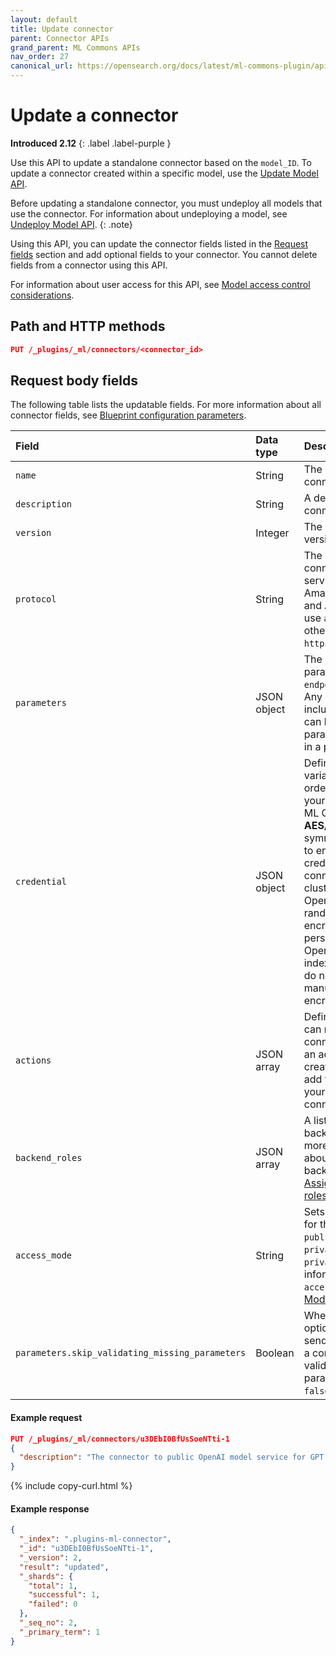 ```yaml
---
layout: default
title: Update connector
parent: Connector APIs
grand_parent: ML Commons APIs
nav_order: 27
canonical_url: https://opensearch.org/docs/latest/ml-commons-plugin/api/connector-apis/update-connector/
---
```


# Update a connector
**Introduced 2.12**
{: .label .label-purple }

Use this API to update a standalone connector based on the `model_ID`. To update a connector created within a specific model, use the [Update Model API]({{site.url}}{{site.baseurl}}/ml-commons-plugin/api/model-apis/update-model/).

Before updating a standalone connector, you must undeploy all models that use the connector. For information about undeploying a model, see [Undeploy Model API]({{site.url}}{{site.baseurl}}/ml-commons-plugin/api/model-apis/undeploy-model/).
{: .note}

Using this API, you can update the connector fields listed in the [Request fields](#request-body-fields) section and add optional fields to your connector. You cannot delete fields from a connector using this API.

For information about user access for this API, see [Model access control considerations]({{site.url}}{{site.baseurl}}/ml-commons-plugin/api/model-apis/index/#model-access-control-considerations).

## Path and HTTP methods

```json
PUT /_plugins/_ml/connectors/<connector_id>
```

## Request body fields

The following table lists the updatable fields. For more information about all connector fields, see [Blueprint configuration parameters]({{site.url}}{{site.baseurl}}/ml-commons-plugin/remote-models/blueprints#configuration-parameters).

| Field | Data type   | Description                                                                                                                                                                                                                                                                                                                                                                                   |
| :---  |:------------|:----------------------------------------------------------------------------------------------------------------------------------------------------------------------------------------------------------------------------------------------------------------------------------------------------------------------------------------------------------------------------------------------|
| `name` | String      | The name of the connector.                                                                                                                                                                                                                                                                                                                                                                    |
| `description` | String      | A description of the connector.                                                                                                                                                                                                                                                                                                                                                               |
| `version` | Integer     | The connector version.                                                                                                                                                                                                                                                                                                                                                                 |
| `protocol` | String      | The protocol for the connection. For AWS services, such as Amazon SageMaker and Amazon Bedrock, use `aws_sigv4`. For all other services, use `http`.                                                                                                                                                                                                                                          |
| `parameters` | JSON object | The default connector parameters, including `endpoint` and `model`. Any parameters included in this field can be overridden by parameters specified in a predict request.                                                                                                                                                                                                                     |
| `credential` | JSON object | Defines any credential variables required in order to connect to your chosen endpoint. ML Commons uses **AES/GCM/NoPadding** symmetric encryption to encrypt your credentials. When the connection to the cluster first starts, OpenSearch creates a random 32-byte encryption key that persists in OpenSearch's system index. Therefore, you do not need to manually set the encryption key. |
| `actions` | JSON array  | Defines which actions can run within the connector. If you're an administrator creating a connection, add the [blueprint]({{site.url}}{{site.baseurl}}/ml-commons-plugin/remote-models/blueprints/) for your desired connection.                                                                                                                                                              |
| `backend_roles` | JSON array  | A list of OpenSearch backend roles. For more information about setting up backend roles, see [Assigning backend roles to users]({{site.url}}{{site.baseurl}}/ml-commons-plugin/model-access-control#assigning-backend-roles-to-users).                                                                                                                                                        |
| `access_mode` | String      | Sets the access mode for the model, either `public`, `restricted`, or `private`. Default is `private`. For more information about `access_mode`, see [Model groups]({{site.url}}{{site.baseurl}}/ml-commons-plugin/model-access-control#model-groups).                                                                                                                                        |
| `parameters.skip_validating_missing_parameters`  | Boolean     | When set to `true`, this option allows you to send a request using a connector without validating any missing parameters. Default is `false`.                                                                                                                                                                                                                                                                     |



#### Example request

```json
PUT /_plugins/_ml/connectors/u3DEbI0BfUsSoeNTti-1
{
  "description": "The connector to public OpenAI model service for GPT 3.5"
}
```
{% include copy-curl.html %}

#### Example response

```json
{
  "_index": ".plugins-ml-connector",
  "_id": "u3DEbI0BfUsSoeNTti-1",
  "_version": 2,
  "result": "updated",
  "_shards": {
    "total": 1,
    "successful": 1,
    "failed": 0
  },
  "_seq_no": 2,
  "_primary_term": 1
}
```
